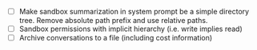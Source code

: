  - [ ] Make sandbox summarization in system prompt be a simple directory tree. Remove absolute path prefix and use relative paths.
 - [ ] Sandbox permissions with implicit hierarchy (i.e. write implies read)
 - [ ] Archive conversations to a file (including cost information)